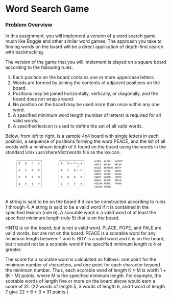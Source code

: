# Word Search Game

### Problem Overview
In this assignment, you will implement a version of a word search game much like Boggle and other similar word games. The approach you take to finding words on the board will be a direct application of depth-first search with backtracking.

The version of the game that you will implement is played on a square board according to the following rules.

1. Each position on the board contains one or more uppercase letters.
2. Words are formed by joining the contents of adjacent positions on the board.
3. Positions may be joined horizontally, vertically, or diagonally, and the board does not wrap around.
4. No position on the board may be used more than once within any one word.
5. A specified minimum word length (number of letters) is required for all valid words.
6. A specified lexicon is used to define the set of all valid words.

Below, from left to right, is a sample 4x4 board with single letters in each position, a sequence of positions forming the word PEACE, and the list of all words with a minimum length of 5 found on the board using the words in the standard Unix /usr/share/dict/words file as the lexicon.
![image](https://github.com/christinaadanks/data-structures/blob/main/word-search-game/boggle.png)

A string is said to be on the board if it can be constructed according to rules 1 through 4. A string is said to be a valid word if it is contained in the specified lexicon (rule 6). A scorable word is a valid word of at least the specified minimum length (rule 5) that is on the board.

HNTQ is on the board, but is not a valid word. PLACE, POPE, and PALE are valid words, but are not on the board. PEACE is a scorable word for any minimum length between 1 and 5. BOY is a valid word and it is on the board, but it would not be a scorable word if the specified minimum length is 4 or greater.

The score for a scorable word is calculated as follows: one point for the minimum number of characters, and one point for each character beyond the minimum number. Thus, each scorable word of length K > M is worth 1 + (K - M) points, where M is the specified minimum length. For example, the scorable words of length five or more on the board above would earn a score of 31. (22 words of length 5, 3 words of length 6, and 1 word of length 7 give 22 + 6 + 3 = 31 points.)
